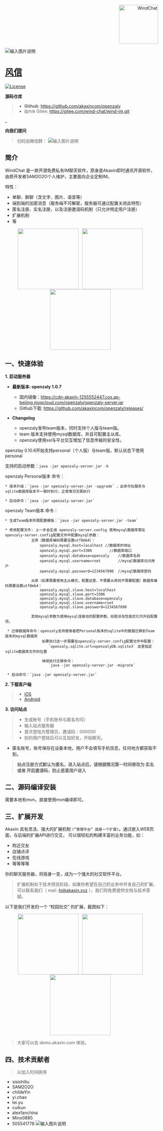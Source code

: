 <p align="right">
  <a href="https://www.akaxin.com/">
    <img
      alt="WindChat"
      src="https://avatars3.githubusercontent.com/u/32624098?s=200&v=4"
      width="128"
    />
  </a>
</p>


![输入图片说明](https://images.gitee.com/uploads/images/2019/1126/104323_210ea786_1566564.png "屏幕截图.png")

[风信](https://www.akaxin.com)
====

[![License](https://img.shields.io/badge/license-apache2-blue.svg)](LICENSE)

**源码仓库**

> * **Github**: https://github.com/akaxincom/openzaly
> * `国内快` Gitee: https://gitee.com/wind-chat/wind-im.git

_

**向我们提问**

> 扫码加微信群：
![输入图片说明](https://images.gitee.com/uploads/images/2019/1126/104323_210ea786_1566564.png "屏幕截图.png")


简介
----

WindChat 是一款开源免费私有IM聊天软件，原身是Akaxin即时通讯开源软件，由原开发者SAM2O2O个人维护，主要面向企业定制IM。

特性：

* 单聊、群聊（含文字、图片、语音等）
* 端到端的加密消息（服务端不可解密，服务器可通过配置关闭此特性）
* 匿名注册、实名注册，以及注册邀请码机制（只允许特定用户注册）
* 扩展机制
* 等


<p align="center">
  <img align="center" src="https://images.gitee.com/uploads/images/2019/1126/104318_e96d4636_1566564.jpeg" width="200"  /> &nbsp; <img align="center" src="https://images.gitee.com/uploads/images/2019/1126/104318_3d9b5edb_1566564.jpeg" width="200"  /> &nbsp; <img align="center" src="https://images.gitee.com/uploads/images/2019/1126/104318_3751606d_1566564.jpeg" width="200"  /> &nbsp;
</p>


一、快速体验
----

**1. 启动服务器**

  * **最新版本: openzaly 1.0.7**
    * 国内镜像：https://cdn-akaxin-1255552447.cos.ap-beijing.myqcloud.com/openzaly/openzaly-server.jar
    * Github下载: https://github.com/akaxincom/openzaly/releases/

  * **Changelog**
    * openzaly发布team版本，同时支持个人版与team版。
    * team 版本支持使用mysql数据库，并且可配置主从库。
    * openzaly使用ssl与平台交互增加了信息传输的安全性。
    
    
openzlay 0.10.6开始支持personal（个人版）与team版，默认状态下使用personal

支持的启动参数：`java -jar openzaly-server.jar -h`

openzaly Personal版本 命令：

    * 版本升级：`java -jar openzaly-server.jar -upgrade` ，此命令在服务与sqlite数据库版本不一致时执行，正常情况无需执行

    * 启动命令：`java -jar openzaly-server.jar`
    
openzaly Team版本 命令：
    
    * 生成Team版本所需配置模版：`java -jar openzaly-server.jar -team`
    
    * 修改配置文件: 上一步会生成 openzaly-server.config 使用mysql数据库需在openzaly-server.config配置文件中配置mysql参数：
                主库（数据库编码需要设置utf8mb4）：
                    openzaly.mysql.host=localhost //数据库的地址
                    openzaly.mysql.port=3306        //数据库端口
                    openzaly.mysql.database=openzaly    //数据库名称
                    openzaly.mysql.username=root        //mysql数据库访问用户
                    openzaly.mysql.password=1234567890  //mysql数据库密码
                
                从库（如果需要使用主从模式，配置这里，不需要从库则不需要配置）数据库编码需要设置utf8mb4：
                    openzaly.mysql.slave.host=localhost
                    openzaly.mysql.slave.port=3306
                    openzaly.mysql.slave.database=openzaly
                    openzaly.mysql.slave.username=root
                    openzaly.mysql.slave.password=1234567890
                
                其他mysql参数为使用mysql连接池的配置参数，如若涉及性能优化可开启配置项。
                
     * 迁移数据库命令：openzaly支持使用者把Personal版本的sqlite中的数据迁移到Team版本的mysql数据库
                     如果执行这一步需要在openzaly-server.config配置文件中配置：
                        `openzaly.sqlite.url=openzalyDB.sqlite3` 这里指定sqlite数据库文件的位置
                     
                     继续执行迁移命令：
                        `java -jar openzaly-server.jar -migrate`
        
     * 启动命令：`java -jar openzaly-server.jar`      
        

**2. 下载客户端**

> * [iOS](https://itunes.apple.com/cn/app/%E9%98%BF%E5%8D%A1%E4%BF%A1/id1346971087?mt=8)
> * [Android](https://www.akaxin.com)

**3. 访问站点**

> * 生成账号（手机账号与匿名均可）
> * 输入站点服务器
> * 首次登陆为管理员，邀请码：000000
> * 别的用户登陆后可以互加好友，开始聊天。

* 匿名账号，账号保存在设备本地，用户不会填写手机信息，任何地方都获取不到。

> **站点注册方式默认为匿名，进入站点后，请根据情况第一时间修改为 实名 或者 开启邀请码，防止恶意用户进入**


二、源码编译安装
----

需要本地有mvn，直接使用mvn编译即可。


三、扩展开发
----

Akaxin 具有灵活、强大的扩展机制 `(“管理平台” 就是一个扩展)`。通过嵌入WEB页面，与后端的扩展API进行交互， 可以很轻松的构建丰富的业务功能，如：

* 附近交友
* 店铺点评
* 在线游戏
* 等等等等

你的聊天服务器，将摇身一变，成为一个强大的社交软件平台。

> 扩展机制处于技术预览阶段，如果你希望在自己的业务中开发自己的扩展，可以联系我们（ mail: hi@akaxin.xyz ），我们将免费提供文档与技术答疑。

以下是我们开发的一个 “校园社交” 的扩展，截图如下：

<p align="center">
  <img align="center" src="https://raw.githubusercontent.com/akaxincom/faq/master/app_pic/plugin.1.jpeg" width="200"  /> &nbsp; <img align="center" src="https://raw.githubusercontent.com/akaxincom/faq/master/app_pic/plugin.2.jpeg" width="200"  /> &nbsp; <img align="center" src="https://raw.githubusercontent.com/akaxincom/faq/master/app_pic/plugin.3.jpeg" width="200"  /> &nbsp;
</p>

> 大家可以去 demo.akaxin.com 体验。


四、技术贡献者
----

> 以加入时间排序

* sisishiliu
* SAM2O2O
* childeYin
* yi.chao
* lei.yu
* cuikun
* alexfanchina
* Mino0885
* 505541778
![输入图片说明](https://images.gitee.com/uploads/images/2019/1126/104319_6cab3aa7_1566564.png "屏幕截图.png")